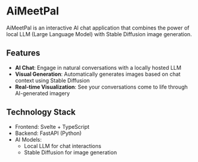 # AiMeetPal

AiMeetPal is an interactive AI chat application that combines the power of local LLM (Large Language Model) with Stable Diffusion image generation.

## Features

- **AI Chat**: Engage in natural conversations with a locally hosted LLM
- **Visual Generation**: Automatically generates images based on chat context using Stable Diffusion
- **Real-time Visualization**: See your conversations come to life through AI-generated imagery

## Technology Stack

- Frontend: Svelte + TypeScript
- Backend: FastAPI (Python)
- AI Models:
  - Local LLM for chat interactions
  - Stable Diffusion for image generation
